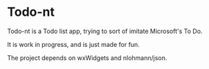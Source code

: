 # Todo-nt

Todo-nt is a Todo list app, trying to sort of imitate Microsoft's To Do.

It is work in progress, and is just made for fun.

The project depends on wxWidgets and nlohmann/json.